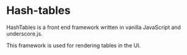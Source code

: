 # Hash-tables

HashTables is a front end framework written in vanilla JavaScript and underscore.js.

This framework is used for rendering tables in the UI.
